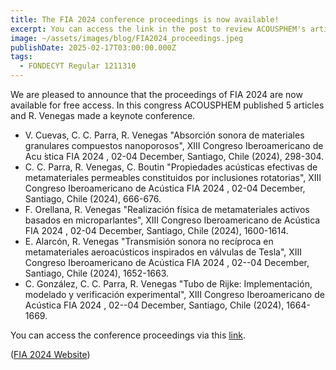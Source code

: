 ```yaml
---
title: The FIA 2024 conference proceedings is now available!
excerpt: You can access the link in the post to review ACOUSPHEM's articles.
image: ~/assets/images/blog/FIA2024_proceedings.jpeg
publishDate: 2025-02-17T03:00:00.000Z
tags:
  - FONDECYT Regular 1211310
---
```


We are pleased to announce that the proceedings of FIA 2024 are now available for free access. In this congress ACOUSPHEM published 5 articles and R. Venegas made a keynote conference.

* V. Cuevas, C. C. Parra, R. Venegas "Absorción sonora de materiales granulares compuestos nanoporosos", XIII Congreso Iberoamericano de Acu ́stica FIA 2024 , 02-04 December, Santiago, Chile (2024), 298-304.
* C. C. Parra, R. Venegas, C. Boutin "Propiedades acústicas efectivas de metamateriales permeables constituidos por inclusiones rotatorias", XIII Congreso Iberoamericano de Acústica FIA 2024 , 02-04 December, Santiago, Chile (2024), 666-676.
* F. Orellana, R. Venegas "Realización física de metamateriales activos basados en microparlantes", XIII Congreso Iberoamericano de Acústica FIA 2024 , 02-04 December, Santiago, Chile (2024), 1600-1614.
* E. Alarcón, R. Venegas "Transmisión sonora no recíproca en metamateriales aeroacústicos inspirados en válvulas de Tesla", XIII Congreso Iberoamericano de Acústica FIA 2024 , 02--04 December, Santiago, Chile (2024), 1652-1663.
* C. González, C. C. Parra, R. Venegas "Tubo de Rijke: Implementación, modelado y verificación experimental", XIII Congreso Iberoamericano de Acústica FIA 2024 , 02--04 December, Santiago, Chile (2024), 1664-1669.

You can access the conference proceedings via this [link](https://drive.google.com/uc?export=download\&id=1rYffn7g3hIH43usb3_JDGFWLp9wXewHI).

([FIA 2024 Website](https://www.fia2024.cl/))
